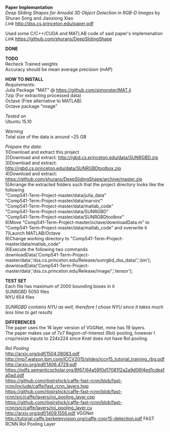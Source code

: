 **Paper Implemantation**  
*Deep Sliding Shapes for Amodal 3D Object Detection in RGB-D Images* by Shuran Song and Jianxiong Xiao  
*Link* http://dss.cs.princeton.edu/paper.pdf  

Used some C/C++/CUDA and MATLAB code of said paper's implemenation  
*Link* https://github.com/shurans/DeepSlidingShape  

**DONE**  

**TODO**  
Recheck Trained weights  
Accuracy should be mean average precision (mAP)  

**HOW TO INSTALL**  
*Requirements*:  
Julia Package "MAT" @ https://github.com/simonster/MAT.jl  
7zip (For extracting processed data)  
Octave (Free alternative to MATLAB)   
Octave package "image"   

*Tested on*  
Ubuntu 15.10  

*Warning*  
Total size of the data is around ~25 GB  

*Prepare the data*:  
1)Download and extract this project  
2)Download and extract: http://rgbd.cs.princeton.edu/data/SUNRGBD.zip  
3)Download and extract: http://rgbd.cs.princeton.edu/data/SUNRGBDtoolbox.zip  
4)Download and extract: https://github.com/shurans/DeepSlidingShape/archive/master.zip  
5)Arrange the extracted folders such that the project directory looks like the following  
"Comp541-Term-Project-master/data/julia_data"  
"Comp541-Term-Project-master/data/marvin/"  
"Comp541-Term-Project-master/data/matlab_code"  
"Comp541-Term-Project-master/data/SUNRGBD"  
"Comp541-Term-Project-master/data/SUNRGBDtoolbox"  
6)Move "Comp541-Term-Project-master/octave/downloadData.m" to "Comp541-Term-Project-master/data/matlab_code" and overwrite it  
7)Launch MATLAB/Octave  
8)Change working directory to "Comp541-Term-Project-master/data/matlab_code"  
9)Execute the following two commands  
downloadData('Comp541-Term-Project-master/data','dss.cs.princeton.edu/Release/sunrgbd_dss_data/','.bin');  
downloadData('Comp541-Term-Project-master/data','dss.cs.princeton.edu/Release/image/','.tensor');  

**TEST SET**  
Each file has maximum of 2000 bounding boxes in it  
SUNRGBD 5050 files  
NYU	654  files  

*SUNRGBD contains NYU as well, therefore I chose NYU since it takes much less time to get results*  


**DIFFERENCES**  
The paper uses the 16 layer version of VGGNet, mine has 19 layers.  
The paper makes use of 7x7 Region-of-Interest (RoI) pooling, however I crop/resize inputs to 224x224 since Knet does not have RoI pooling.  

*RoI Pooling*  
http://arxiv.org/pdf/1504.08083.pdf  
http://mp7.watson.ibm.com/ICCV2015/slides/iccv15_tutorial_training_rbg.pdf  
http://arxiv.org/pdf/1406.4729.pdf  
https://pdfs.semanticscholar.org/8f67/64a59f0d17081f2a2a9d06f4ed1cdea1a0ad.pdf  
https://github.com/rbgirshick/caffe-fast-rcnn/blob/fast-rcnn/include/caffe/fast_rcnn_layers.hpp  
https://github.com/rbgirshick/caffe-fast-rcnn/blob/fast-rcnn/src/caffe/layers/roi_pooling_layer.cpp  
https://github.com/rbgirshick/caffe-fast-rcnn/blob/fast-rcnn/src/caffe/layers/roi_pooling_layer.cu  
http://arxiv.org/pdf/1409.1556.pdf VGGNet  
http://tutorial.caffe.berkeleyvision.org/caffe-cvpr15-detection.pdf FAST RCNN RoI Pooling Layer  
